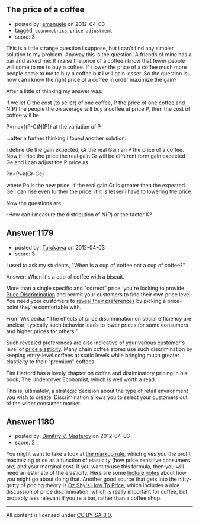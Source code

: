 ## The price of a coffee

- posted by: [emanuele](https://stackexchange.com/users/-1/830-emanuele) on 2012-04-03
- tagged: `econometrics`, `price-adjustment`
- score: 3

This is a little strange question i suppose, but i can't find any simpler solution to my problem. Anyway this is the question. A friends of mine has a bar and asked me: If i raise the price of a coffee i know that fewer people will come to me to buy a coffee. If i lower the price of a coffee much more people come to me to buy a coffee but i will gain lesser. So the question is: how can i know the right price of a coffee in order maximize the gain?

After a little of thinking my answer was:

if we let C the cost (to seller) of one coffee, P the price of one coffee and N(P) the people the on average will buy a coffee at price P, then the cost of coffee will be

P=max{(P-C)N(P)} at the variation of P




...after a further thinking i found another solution:

I define Ge the gain expected, Gr the real Gain an P the price of a coffee. Now if i rise the price the real gain Gr will be different form gain expected Ge and i can adjust the P price as

Pn=P+k(Gr-Ge)

where Pn is the new price.
if the real gain Gr is greater then the expected Ge i can rise even further the price, if it is lesser i have to lowering the price. 

Now the questions are:

-How can i measure the distribution of N(P) or the factor K?


## Answer 1179

- posted by: [Turukawa](https://stackexchange.com/users/-1/48-turukawa) on 2012-04-03
- score: 3

<p>I used to ask my students, "When is a cup of coffee not a cup of coffee?"</p>

<p>Answer: When it's a cup of coffee with a biscuit.</p>

<p>More than a single specific and "correct" price, you're looking to provide <a href="http://en.wikipedia.org/wiki/Price_discrimination#Premium_pricing" rel="nofollow">Price Discrimination</a> and permit your customers to find their own price level.  You need your customers to <a href="http://en.wikipedia.org/wiki/Revealed_preference" rel="nofollow">reveal their preferences</a> by picking a price-point they're comfortable with.</p>

<p>From Wikipedia:  "The effects of price discrimination on social efficiency are unclear; typically such behavior leads to lower prices for some consumers and higher prices for others."</p>

<p>Such revealed preferences are also indicative of your various customer's level of <a href="http://en.wikipedia.org/wiki/Elasticity_%28economics%29" rel="nofollow">price elasticity</a>.  Many chain coffee stores use such discrimination by keeping entry-level coffees at static levels while bringing much greater elasticity to their "premium" coffees.</p>

<p>Tim Harford has a lovely chapter on coffee and disriminatory pricing in his book, The Undercover Economist, which is well worth a read.</p>

<p>This is, ultimately, a strategic decision about the type of retail environment you wish to create.  Discrimination allows you to select your customers out of the wider consumer market.</p>



## Answer 1180

- posted by: [Dimitriy V. Masterov](https://stackexchange.com/users/-1/407-dimitriy-v-masterov) on 2012-04-03
- score: 2

<p>You might want to take a look at <a href="http://en.wikipedia.org/wiki/Markup_rule" rel="nofollow">the markup rule</a>, which gives you the profit maximizing price as a function of elasticity (how price sensitive consumers are) and your marginal cost. If you want to use this formula, then you will need an estimate of the elasticity. Here are some <a href="http://www.soderbom.net/demand_final_slides11.pdf" rel="nofollow">lecture notes</a> about how you might go about doing that. Another good source that gets into the nitty-gritty of pricing theory is <a href="http://ebooks.cambridge.org/ebook.jsf?bid=CBO9780511754005" rel="nofollow">Oz Shy's How To Price</a>, which includes a nice discussion of price discrimination, which is really important for coffee, but probably less relevant if you're a bar, rather than a coffee shop. </p>




---

All content is licensed under [CC BY-SA 3.0](https://creativecommons.org/licenses/by-sa/3.0/).
